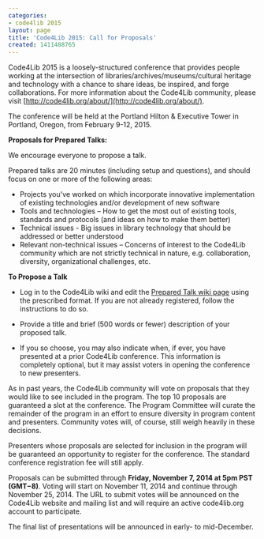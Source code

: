 ```yaml
---
categories:
- code4lib 2015
layout: page
title: 'Code4Lib 2015: Call for Proposals'
created: 1411488765
---
```

Code4Lib 2015 is a loosely-structured conference that provides people working at the intersection of libraries/archives/museums/cultural heritage and technology with a chance to share ideas, be inspired, and forge collaborations. For more information about the Code4Lib community, please visit [http://code4lib.org/about/](http://code4lib.org/about/).

The conference will be held at the Portland Hilton & Executive Tower in Portland, Oregon, from February 9-12, 2015.

**Proposals for Prepared Talks:**

We encourage everyone to propose a talk. 

Prepared talks are 20 minutes (including setup and questions), and should focus on one or more of the following areas:

* Projects you've worked on which incorporate innovative implementation of existing technologies and/or development of new software
* Tools and technologies – How to get the most out of existing tools, standards and protocols (and ideas on how to make them better)
* Technical issues - Big issues in library technology that should be addressed or better understood
* Relevant non-technical issues – Concerns of interest to the Code4Lib community which are not strictly technical in nature, e.g. collaboration, diversity, organizational challenges, etc.

**To Propose a Talk**

* Log in to the Code4Lib wiki and edit the [Prepared Talk wiki page](http://wiki.code4lib.org/2015_Prepared_Talk_Proposals) using the prescribed format. If you are not already registered, follow the instructions to do so.

* Provide a title and brief (500 words or fewer) description of your proposed talk.

* If you so choose, you may also indicate when, if ever, you have presented at a prior Code4Lib conference. This information is completely optional, but it may assist voters in opening the conference to new presenters.

As in past years, the Code4Lib community will vote on proposals that they would like to see included in the program. The top 10 proposals are guaranteed a slot at the conference. The Program Committee will curate the remainder of the program in an effort to ensure diversity in program content and presenters.  Community votes will, of course, still weigh heavily in these decisions.

Presenters whose proposals are selected for inclusion in the program will be guaranteed an opportunity to register for the conference. The standard conference registration fee will still apply.

Proposals can be submitted through **Friday, November 7, 2014 at 5pm PST (GMT−8)**. Voting will start on November 11, 2014 and continue through November 25, 2014. The URL to submit votes will be announced on the Code4Lib website and mailing list and will require an active code4lib.org account to participate. 

The final list of presentations will be announced in early- to mid-December.
